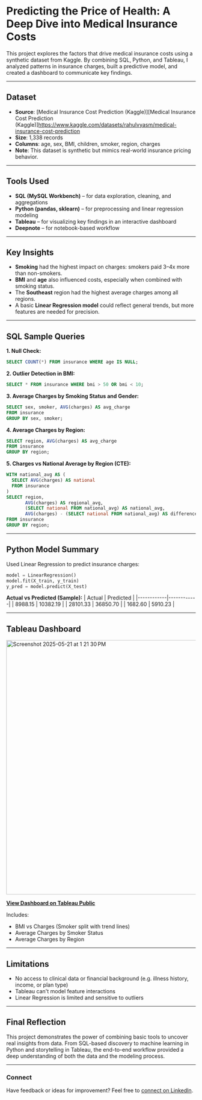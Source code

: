 # Predicting the Price of Health: A Deep Dive into Medical Insurance Costs

This project explores the factors that drive medical insurance costs using a synthetic dataset from Kaggle. By combining SQL, Python, and Tableau, I analyzed patterns in insurance charges, built a predictive model, and created a dashboard to communicate key findings.

---

## Dataset
- **Source**: [Medical Insurance Cost Prediction (Kaggle)][Medical Insurance Cost Prediction (Kaggle)]https://www.kaggle.com/datasets/rahulvyasm/medical-insurance-cost-prediction
- **Size**: 1,338 records
- **Columns**: age, sex, BMI, children, smoker, region, charges
- **Note**: This dataset is synthetic but mimics real-world insurance pricing behavior.

---

## Tools Used
- **SQL (MySQL Workbench)** – for data exploration, cleaning, and aggregations
- **Python (pandas, sklearn)** – for preprocessing and linear regression modeling
- **Tableau** – for visualizing key findings in an interactive dashboard
- **Deepnote** – for notebook-based workflow

---

## Key Insights
- **Smoking** had the highest impact on charges: smokers paid 3–4x more than non-smokers.
- **BMI** and **age** also influenced costs, especially when combined with smoking status.
- The **Southeast** region had the highest average charges among all regions.
- A basic **Linear Regression model** could reflect general trends, but more features are needed for precision.

---

## SQL Sample Queries

**1. Null Check:**
```sql
SELECT COUNT(*) FROM insurance WHERE age IS NULL;
```

**2. Outlier Detection in BMI:**
```sql
SELECT * FROM insurance WHERE bmi > 50 OR bmi < 10;
```

**3. Average Charges by Smoking Status and Gender:**
```sql
SELECT sex, smoker, AVG(charges) AS avg_charge
FROM insurance
GROUP BY sex, smoker;
```

**4. Average Charges by Region:**
```sql
SELECT region, AVG(charges) AS avg_charge
FROM insurance
GROUP BY region;
```

**5. Charges vs National Average by Region (CTE):**
```sql
WITH national_avg AS (
  SELECT AVG(charges) AS national
  FROM insurance
)
SELECT region, 
       AVG(charges) AS regional_avg,
       (SELECT national FROM national_avg) AS national_avg,
       AVG(charges) - (SELECT national FROM national_avg) AS difference
FROM insurance
GROUP BY region;
```

---

## Python Model Summary
Used Linear Regression to predict insurance charges:
```python
model = LinearRegression()
model.fit(X_train, y_train)
y_pred = model.predict(X_test)
```

**Actual vs Predicted (Sample):**
| Actual     | Predicted  |
|------------|------------|
| 8988.15    | 10382.19   |
| 28101.33   | 36850.70   |
| 1682.60    | 5910.23    |

---

## Tableau Dashboard
<img width="675" alt="Screenshot 2025-05-21 at 1 21 30 PM" src="https://github.com/user-attachments/assets/6c445669-32c7-487b-8f1b-e8f1d4b04136" />

**[View Dashboard on Tableau Public](https://public.tableau.com/app/profile/ruona.ogrih/vizzes)** 

Includes:
- BMI vs Charges (Smoker split with trend lines)
- Average Charges by Smoker Status
- Average Charges by Region

---

## Limitations
- No access to clinical data or financial background (e.g. illness history, income, or plan type)
- Tableau can't model feature interactions
- Linear Regression is limited and sensitive to outliers

---

## Final Reflection
This project demonstrates the power of combining basic tools to uncover real insights from data. From SQL-based discovery to machine learning in Python and storytelling in Tableau, the end-to-end workflow provided a deep understanding of both the data and the modeling process.

---

### Connect
Have feedback or ideas for improvement? Feel free to [connect on LinkedIn](https://www.linkedin.com/in/ruona-ogrih-967595230/).
